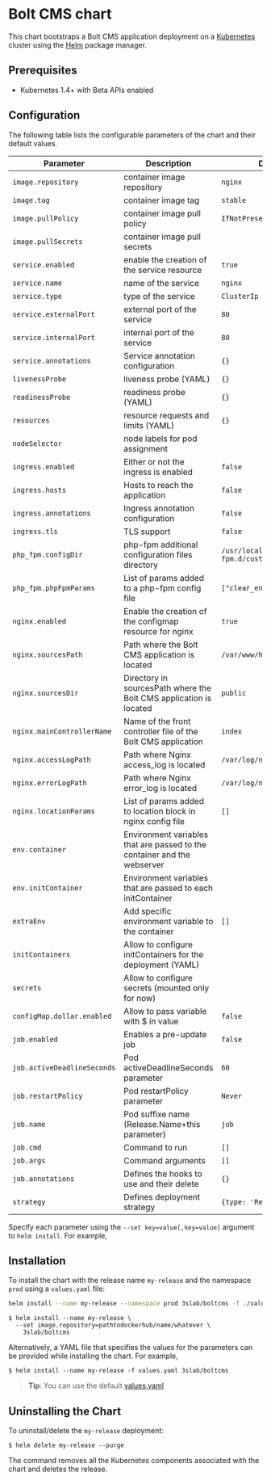 Bolt CMS chart
=============

This chart bootstraps a Bolt CMS application deployment on a [Kubernetes](http://kubernetes.io) cluster using the [Helm](https://helm.sh) package manager.


## Prerequisites
  - Kubernetes 1.4+ with Beta APIs enabled


## Configuration

The following table lists the configurable parameters of the chart and their default values.

Parameter                  | Description                                                              | Default
-------------------------- | ------------------------------------------------------------------------ | -------
`image.repository`         | container image repository                                               | `nginx`
`image.tag`                | container image tag                                                      | `stable`
`image.pullPolicy`         | container image pull policy                                              | `IfNotPresent`
`image.pullSecrets`        | container image pull secrets                                             |
`service.enabled`          | enable the creation of the service resource                              | `true`
`service.name`             | name of the service                                                      | `nginx`
`service.type`             | type of the service                                                      | `ClusterIp`
`service.externalPort`     | external port of the service                                             | `80`
`service.internalPort`     | internal port of the service                                             | `80`
`service.annotations`      | Service annotation configuration                                         | `{}`
`livenessProbe`            | liveness probe (YAML)                                                    | `{}`
`readinessProbe`           | readiness probe (YAML)                                                   | `{}`
`resources`                | resource requests and limits (YAML)                                      | `{}`
`nodeSelector`             | node labels for pod assignment                                           |
`ingress.enabled`          | Either or not the ingress is enabled                                     | `false`
`ingress.hosts`            | Hosts to reach the application                                           | `false`
`ingress.annotations`      | Ingress annotation configuration                                         | `false`
`ingress.tls`              | TLS support                                                              | `false`
`php_fpm.configDir`        | php-fpm additional configuration files directory                         | `/usr/local/etc/php-fpm.d/custom`
`php_fpm.phpFpmParams`     | List of params added to a php-fpm config file                            | `["clear_env = yes;"]`
`nginx.enabled`            | Enable the creation of the configmap resource for nginx                  | `true`
`nginx.sourcesPath`        | Path where the Bolt CMS application is located                           | `/var/www/html`
`nginx.sourcesDir`         | Directory in sourcesPath where the Bolt CMS application is located       | `public`
`nginx.mainControllerName` | Name of the front controller file of the Bolt CMS application            | `index`
`nginx.accessLogPath`      | Path where Nginx access_log is located                                   | `/var/log/nginx/access.log`
`nginx.errorLogPath`       | Path where Nginx error_log is located                                    | `/var/log/nginx/error.log`
`nginx.locationParams`     | List of params added to location block in nginx config file              | `[]`
`env.container`            | Environment variables that are passed to the container and the webserver |
`env.initContainer`        | Environment variables that are passed to each initContainer              |
`extraEnv`                 | Add specific environment variable to the container                       | `[]`
`initContainers`           | Allow to configure initContainers for the deployment (YAML)              |
`secrets`                  | Allow to configure secrets (mounted only for now)                        |
`configMap.dollar.enabled` | Allow to pass variable with $ in value                                   | `false`
`job.enabled`              | Enables a pre-update job                                                 | `false`
`job.activeDeadlineSeconds`| Pod activeDeadlineSeconds parameter                                      | `60`
`job.restartPolicy`        | Pod restartPolicy parameter                                              | `Never`
`job.name`                 | Pod suffixe name (Release.Name+this parameter)                           | `job`
`job.cmd`                  | Command to run                                                           | `[]`
`job.args`                 | Command arguments                                                        | `[]`
`job.annotations`          | Defines the hooks to use and their delete                                | `{}`
`strategy`                 | Defines deployment strategy                                              | `{type: 'Recreate'}`

Specify each parameter using the `--set key=value[,key=value]` argument to `helm install`. For example,


## Installation

To install the chart with the release name `my-release` and the namespace `prod` using a `values.yaml` file:

```bash
helm install --name my-release --namespace prod 3slab/boltcms -f ./values.yaml
```

```console
$ helm install --name my-release \
  --set image.repository=pathtodockerhub/name/whatever \
    3slab/boltcms
```

Alternatively, a YAML file that specifies the values for the parameters can be provided while installing the chart. For example,

```console
$ helm install --name my-release -f values.yaml 3slab/boltcms
```

> **Tip**: You can use the default [values.yaml](values.yaml)


## Uninstalling the Chart

To uninstall/delete the `my-release` deployment:

```console
$ helm delete my-release --purge
```

The command removes all the Kubernetes components associated with the chart and deletes the release.
